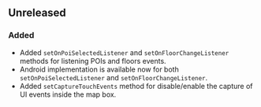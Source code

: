 ## Unreleased

### Added

* Added `setOnPoiSelectedListener` and `setOnFloorChangeListener` methods for listening POIs and floors events.
* Android implementation is available now for both `setOnPoiSelectedListener` and `setOnFloorChangeListener`.
* Added `setCaptureTouchEvents` method for disable/enable the capture of UI events inside the map box.